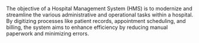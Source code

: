 The objective of a Hospital Management System (HMS) is to modernize and streamline the various administrative and operational tasks 
within a hospital. By digitizing processes like patient records, appointment scheduling, 
and billing, the system aims to enhance efficiency by reducing manual paperwork and minimizing errors.
